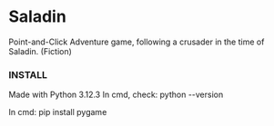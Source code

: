 # Saladin
Point-and-Click Adventure game, following a crusader in the time of Saladin. (Fiction)

### INSTALL ###
Made with Python 3.12.3
In cmd, check:
python --version

In cmd:
pip install pygame
